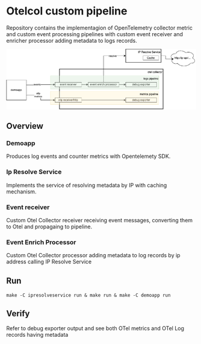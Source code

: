 # Otelcol custom pipeline

Repository contains the implementagion of OpenTelemetry collector metric and custom event processing pipelines with custom event receiver and enricher processor adding metadata to logs records.

![arch](./custom-pipeline.png)

## Overview

### Demoapp
Produces log events and counter metrics with Opentelemety SDK.

### Ip Resolve Service
Implements the service of resolving metadata by IP with caching mechanism.

### Event receiver
Custom Otel Collector receiver receiving event messages, converting them to Otel and propagaing to pipeline.

### Event Enrich Processor
Custom Otel Collector processor adding metadata to log records by ip address calling IP Resolve Service

## Run
```shell
make -C ipresolveservice run & make run & make -C demoapp run
```

## Verify
Refer to debug exporter output and see both OTel metrics and OTel Log records having metadata

